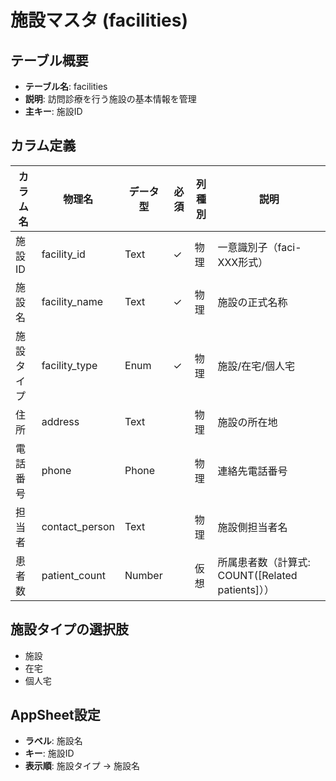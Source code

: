 # 施設マスタ (facilities)

## テーブル概要
- **テーブル名**: facilities
- **説明**: 訪問診療を行う施設の基本情報を管理
- **主キー**: 施設ID

## カラム定義

| カラム名 | 物理名 | データ型 | 必須 | 列種別 | 説明 |
|---------|--------|----------|------|--------|------|
| 施設ID | facility_id | Text | ✓ | 物理 | 一意識別子（faci-XXX形式） |
| 施設名 | facility_name | Text | ✓ | 物理 | 施設の正式名称 |
| 施設タイプ | facility_type | Enum | ✓ | 物理 | 施設/在宅/個人宅 |
| 住所 | address | Text | | 物理 | 施設の所在地 |
| 電話番号 | phone | Phone | | 物理 | 連絡先電話番号 |
| 担当者 | contact_person | Text | | 物理 | 施設側担当者名 |
| 患者数 | patient_count | Number | | 仮想 | 所属患者数（計算式: COUNT([Related patients]）） |

## 施設タイプの選択肢
- 施設
- 在宅
- 個人宅

## AppSheet設定
- **ラベル**: 施設名
- **キー**: 施設ID
- **表示順**: 施設タイプ → 施設名
